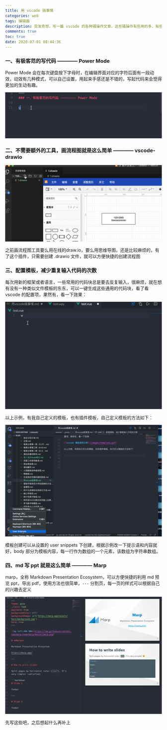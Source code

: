 ```yaml
---
title: 用 vscode 搞事情
categories: web
tags: 编辑器
description: 突发奇想，写一篇 vscode 的各种骚操作文章，这些骚操作有些用的多，有些被遗忘在角落，根本想不起来，有必要把他们记录下来。
comments: true
toc: true
date: 2020-07-01 08:44:36
---
```

### 一、有极客范的写代码 ———— Power Mode

Power Mode 会在每次键盘按下字母时，在编辑界面对应的字符后面有一段动效，动效有几种模式，可以自己设置，用起来手感还是不错的，写起代码来会觉得更加的生动有趣。

![power mode 使用示例](/images/power-mode.gif)

### 二、不需要额外的工具，画流程图就是这么简单 ———— vscode-drawio

![vscode-drawio 使用示例](/images/draw-io.gif)

之前画流程图工具要么用在线的draw.io，要么用思维导图，还是比较麻烦的，有了这个插件，只需要创建 .drawio 文件，就可以方便快捷的创建流程图

### 三、配置模板，减少重复输入代码的次数

每次用新的框架或者语言，一些常用的代码块总是要去反复输入，很麻烦，就在想有没有一种类似文件模板的东东，可以一键生成这些通用的代码块，看了看 vscode 的配置项，果然有，看一下效果：

![vscode 模板使用示例](/images/template.gif)

以上示例，有我自己定义的模板，也有插件模板，自己定义模板的方法如下：

![vscode 模板配置示例](/images/template-config.gif)

模板创建可以从设置的 user snippets 下创建，根据示例改一下提示语和内容就好，body 部分为模板内容，每一行作为数组的一个元素，该数组为字符串数组。

### 四、md 写 ppt 就是这么简单 ———— Marp

marp，全称 Markdown Presentation Ecosystem，可以方便快捷的利用 md 预览 ppt，导出 pdf，使用方法也很简单，`---` 分割页，每一页的样式可以根据自己的兴趣去定义

![marp 使用示例](/images/marp.png)

先写这些吧，之后想起什么再补上
